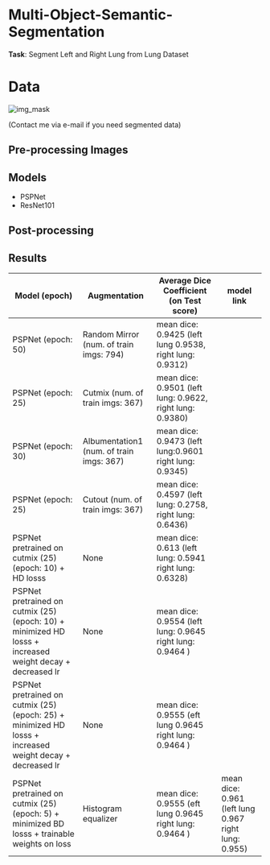 # Multi-Object-Semantic-Segmentation

**Task**: Segment Left and Right Lung from Lung Dataset

# Data
![img_mask](https://user-images.githubusercontent.com/48243487/178134605-5ad3dcfd-fabe-40f8-b654-49ed43f70586.JPG)

(Contact me via e-mail if you need segmented data)

## Pre-processing Images



## Models
- PSPNet
- ResNet101


## Post-processing

## Results

| Model (epoch) | Augmentation  | Average Dice Coefficient (on Test score) | model link |
| -------------| ------------- | ------------- |------------- |
| PSPNet (epoch: 50) | Random Mirror (num. of train imgs: 794)  | mean dice: 0.9425 (left lung 0.9538, right lung: 0.9312)  ||
| PSPNet (epoch: 25) | Cutmix (num. of train imgs: 367) | mean dice:  0.9501 (left lung: 0.9622, right lung: 0.9380) ||
| PSPNet (epoch: 30)  | Albumentation1 (num. of train imgs: 367)  | mean dice: 0.9473 (left lung:0.9601 right lung: 0.9345)  ||
| PSPNet (epoch: 25)  | Cutout (num. of train imgs: 367)  | mean dice: 0.4597 (left lung: 0.2758, right lung: 0.6436)  ||
| PSPNet pretrained on cutmix (25) (epoch: 10) + HD losss  | None  | mean dice: 0.613  (left lung: 0.5941 right lung: 0.6328)||
| PSPNet pretrained on cutmix (25) (epoch: 10) + minimized HD losss + increased weight decay + decreased lr | None  | mean dice: 0.9554 (left lung: 0.9645 right lung: 0.9464 ) ||
| PSPNet pretrained on cutmix (25) (epoch: 25) + minimized HD losss + increased weight decay + decreased lr | None  | mean dice: 0.9555 (eft lung 0.9645 right lung: 0.9464 ) ||
| PSPNet pretrained on cutmix (25) (epoch: 5) + minimized BD losss + trainable weights on loss | Histogram equalizer | mean dice: 0.9555 (eft lung 0.9645 right lung: 0.9464 ) |mean dice: 0.961 (left lung 0.967 right lung: 0.955)| [link](https://drive.google.com/file/d/1fRMiIs_Zr4sttBKXyLjqcyIGA5in-MBf/view?usp=sharing) |
